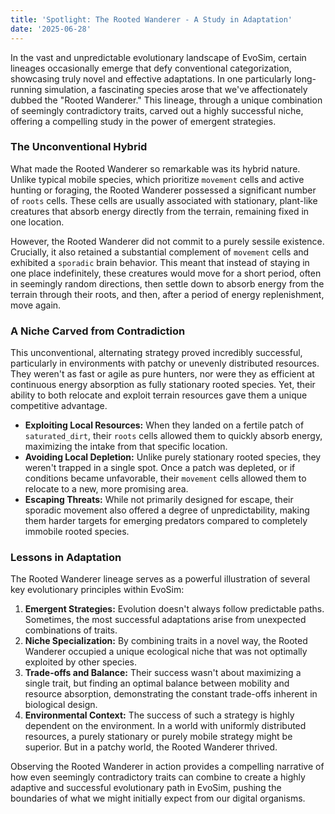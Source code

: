 ```yaml
---
title: 'Spotlight: The Rooted Wanderer - A Study in Adaptation'
date: '2025-06-28'
---
```


In the vast and unpredictable evolutionary landscape of EvoSim, certain lineages occasionally emerge that defy conventional categorization, showcasing truly novel and effective adaptations. In one particularly long-running simulation, a fascinating species arose that we've affectionately dubbed the "Rooted Wanderer." This lineage, through a unique combination of seemingly contradictory traits, carved out a highly successful niche, offering a compelling study in the power of emergent strategies.

### The Unconventional Hybrid

What made the Rooted Wanderer so remarkable was its hybrid nature. Unlike typical mobile species, which prioritize `movement` cells and active hunting or foraging, the Rooted Wanderer possessed a significant number of `roots` cells. These cells are usually associated with stationary, plant-like creatures that absorb energy directly from the terrain, remaining fixed in one location.

However, the Rooted Wanderer did not commit to a purely sessile existence. Crucially, it also retained a substantial complement of `movement` cells and exhibited a `sporadic` brain behavior. This meant that instead of staying in one place indefinitely, these creatures would move for a short period, often in seemingly random directions, then settle down to absorb energy from the terrain through their roots, and then, after a period of energy replenishment, move again.

### A Niche Carved from Contradiction

This unconventional, alternating strategy proved incredibly successful, particularly in environments with patchy or unevenly distributed resources. They weren't as fast or agile as pure hunters, nor were they as efficient at continuous energy absorption as fully stationary rooted species. Yet, their ability to both relocate and exploit terrain resources gave them a unique competitive advantage.

*   **Exploiting Local Resources:** When they landed on a fertile patch of `saturated_dirt`, their `roots` cells allowed them to quickly absorb energy, maximizing the intake from that specific location.
*   **Avoiding Local Depletion:** Unlike purely stationary rooted species, they weren't trapped in a single spot. Once a patch was depleted, or if conditions became unfavorable, their `movement` cells allowed them to relocate to a new, more promising area.
*   **Escaping Threats:** While not primarily designed for escape, their sporadic movement also offered a degree of unpredictability, making them harder targets for emerging predators compared to completely immobile rooted species.

### Lessons in Adaptation

The Rooted Wanderer lineage serves as a powerful illustration of several key evolutionary principles within EvoSim:

1.  **Emergent Strategies:** Evolution doesn't always follow predictable paths. Sometimes, the most successful adaptations arise from unexpected combinations of traits.
2.  **Niche Specialization:** By combining traits in a novel way, the Rooted Wanderer occupied a unique ecological niche that was not optimally exploited by other species.
3.  **Trade-offs and Balance:** Their success wasn't about maximizing a single trait, but finding an optimal balance between mobility and resource absorption, demonstrating the constant trade-offs inherent in biological design.
4.  **Environmental Context:** The success of such a strategy is highly dependent on the environment. In a world with uniformly distributed resources, a purely stationary or purely mobile strategy might be superior. But in a patchy world, the Rooted Wanderer thrived.

Observing the Rooted Wanderer in action provides a compelling narrative of how even seemingly contradictory traits can combine to create a highly adaptive and successful evolutionary path in EvoSim, pushing the boundaries of what we might initially expect from our digital organisms.